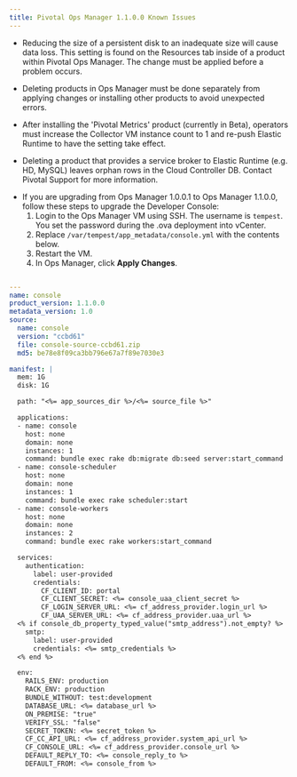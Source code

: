 ```yaml
---
title: Pivotal Ops Manager 1.1.0.0 Known Issues
---
```

* Reducing the size of a persistent disk to an inadequate size will cause data loss. This setting is found on the Resources tab inside of a product within Pivotal Ops Manager. The change must be applied before a problem occurs.

* Deleting products in Ops Manager must be done separately from applying changes or installing other products to avoid unexpected errors.

* After installing the 'Pivotal Metrics' product (currently in Beta), operators must increase the Collector VM instance count to 1 and re-push Elastic Runtime to have the setting take effect.

* Deleting a product that provides a service broker to Elastic Runtime (e.g. HD, MySQL) leaves orphan rows in the Cloud Controller DB. Contact Pivotal Support for more information.

- If you are upgrading from Ops Manager 1.0.0.1 to Ops Manager 1.1.0.0, follow these steps to upgrade the Developer Console:
    1. Login to the Ops Manager VM using SSH. The username is `tempest`. You set the password during the .ova deployment into vCenter.
    1. Replace `/var/tempest/app_metadata/console.yml` with the contents below.
    1. Restart the VM.
    1. In Ops Manager, click **Apply Changes**.

```yaml

---
name: console
product_version: 1.1.0.0
metadata_version: 1.0
source:
  name: console
  version: "ccbd61"
  file: console-source-ccbd61.zip
  md5: be78e8f09ca3bb796e67a7f89e7030e3

manifest: |
  mem: 1G
  disk: 1G

  path: "<%= app_sources_dir %>/<%= source_file %>"

  applications:
  - name: console
    host: none
    domain: none
    instances: 1
    command: bundle exec rake db:migrate db:seed server:start_command
  - name: console-scheduler
    host: none
    domain: none
    instances: 1
    command: bundle exec rake scheduler:start
  - name: console-workers
    host: none
    domain: none
    instances: 2
    command: bundle exec rake workers:start_command

  services:
    authentication:
      label: user-provided
      credentials:
        CF_CLIENT_ID: portal
        CF_CLIENT_SECRET: <%= console_uaa_client_secret %>
        CF_LOGIN_SERVER_URL: <%= cf_address_provider.login_url %>
        CF_UAA_SERVER_URL: <%= cf_address_provider.uaa_url %>
  <% if console_db_property_typed_value("smtp_address").not_empty? %>
    smtp:
      label: user-provided
      credentials: <%= smtp_credentials %>
  <% end %>

  env:
    RAILS_ENV: production
    RACK_ENV: production
    BUNDLE_WITHOUT: test:development
    DATABASE_URL: <%= database_url %>
    ON_PREMISE: "true"
    VERIFY_SSL: "false"
    SECRET_TOKEN: <%= secret_token %>
    CF_CC_API_URL: <%= cf_address_provider.system_api_url %>
    CF_CONSOLE_URL: <%= cf_address_provider.console_url %>
    DEFAULT_REPLY_TO: <%= console_reply_to %>
    DEFAULT_FROM: <%= console_from %>

```

